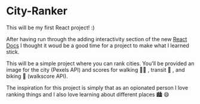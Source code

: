 # City-Ranker

This will be my first React project! :) 

After having run through the adding interactivity section of the new [React Docs](https://beta.reactjs.org/) I thought it woud be a good time for a project to make what I learned stick.

This will be a simple project where you can rank cities. You'll be provided an image for the city (Pexels API) and scores for walking 🚶‍♂️ , transit 🚊 , and biking 🚴  (walkscore API).

The inspiration for this project is simply that as an opionated person I love ranking things and I also love learning about different places 🏙 😄
